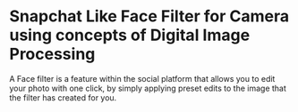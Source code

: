 # Snapchat Like Face Filter for Camera using concepts of Digital Image Processing
A Face filter is a feature within the social platform that allows you to edit your photo with one click, by simply applying preset edits to the image that  the filter has created for you.
